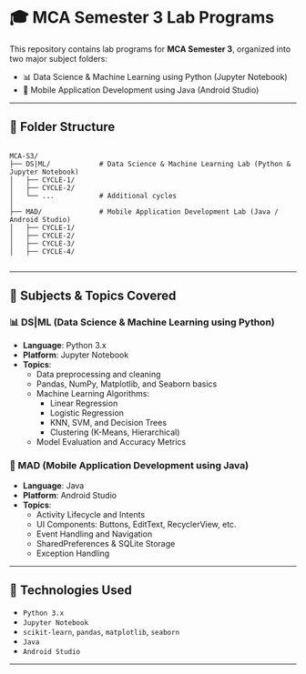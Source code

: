 # 🎓 MCA Semester 3 Lab Programs

This repository contains lab programs for **MCA Semester 3**, organized into two major subject folders:

- 📊 Data Science & Machine Learning using Python (Jupyter Notebook)
- 📱 Mobile Application Development using Java (Android Studio)


---



## 📁 Folder Structure

```

MCA-S3/
├── DS|ML/            # Data Science & Machine Learning Lab (Python & Jupyter Notebook)
│   ├── CYCLE-1/
│   ├── CYCLE-2/
│   └── ...           # Additional cycles
│
├── MAD/              # Mobile Application Development Lab (Java / Android Studio)
│   ├── CYCLE-1/
│   ├── CYCLE-2/
│   ├── CYCLE-3/
│   ├── CYCLE-4/


```

---

## 📘 Subjects & Topics Covered

### 📊 DS|ML (Data Science & Machine Learning using Python)
- **Language**: Python 3.x
- **Platform**: Jupyter Notebook
- **Topics**:
  - Data preprocessing and cleaning
  - Pandas, NumPy, Matplotlib, and Seaborn basics
  - Machine Learning Algorithms:
    - Linear Regression
    - Logistic Regression
    - KNN, SVM, and Decision Trees
    - Clustering (K-Means, Hierarchical)
  - Model Evaluation and Accuracy Metrics

### 📱 MAD (Mobile Application Development using Java)
- **Language**: Java
- **Platform**: Android Studio
- **Topics**:
  - Activity Lifecycle and Intents
  - UI Components: Buttons, EditText, RecyclerView, etc.
  - Event Handling and Navigation
  - SharedPreferences & SQLite Storage
  - Exception Handling 

---

## 📌 Technologies Used

- `Python 3.x`
- `Jupyter Notebook`
- `scikit-learn`, `pandas`, `matplotlib`, `seaborn`
- `Java`
- `Android Studio`

---

